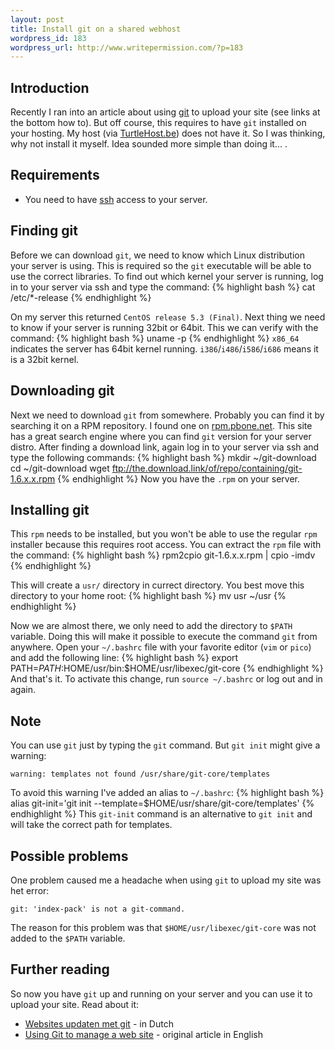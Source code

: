 ```yaml
--- 
layout: post
title: Install git on a shared webhost
wordpress_id: 183
wordpress_url: http://www.writepermission.com/?p=183
---
```


## Introduction
Recently I ran into an article about using [git](http://git-scm.com/) to upload your site (see links at the bottom how to). But off course, this requires to have `git` installed on your hosting. My host (via [TurtleHost.be](http://www.turtlehost.be/)) does not have it. So I was thinking, why not install it myself. Idea sounded more simple than doing it... .

## Requirements
- You need to have [ssh](http://en.wikipedia.org/wiki/Secure_Shell) access to your server.

## Finding git
Before we can download `git`, we need to know which Linux distribution your server is using. This is required so the `git` executable will be able to use the correct libraries.
To find out which kernel your server is running, log in to your server via ssh and type the command:
{% highlight bash %}
cat /etc/*-release
{% endhighlight %}

On my server this returned `CentOS release 5.3 (Final)`.
Next thing we need to know if your server is running 32bit or 64bit. This we can verify with the command:
{% highlight bash %}
uname -p
{% endhighlight %}
`x86_64` indicates the server has 64bit kernel running. `i386`/`i486`/`i586`/`i686` means it is a 32bit kernel.

## Downloading git
Next we need to download `git` from somewhere. Probably you can find it by searching it on a RPM repository. I found one on [rpm.pbone.net](http://rpm.pbone.net/). This site has a great search engine where you can find `git` version for your server distro.
After finding a download link, again log in to your server via ssh and type the following commands:
{% highlight bash %}
mkdir ~/git-download
cd ~/git-download
wget ftp://the.download.link/of/repo/containing/git-1.6.x.x.rpm
{% endhighlight %}
Now you have the `.rpm` on your server.

## Installing git
This `rpm` needs to be installed, but you won't be able to use the regular `rpm` installer because this requires root access.
You can extract the `rpm` file with the command:
{% highlight bash %}
rpm2cpio git-1.6.x.x.rpm | cpio -imdv
{% endhighlight %}

This will create a `usr/` directory in currect directory. You best move this directory to your home root:
{% highlight bash %}
mv usr ~/usr
{% endhighlight %}

Now we are almost there, we only need to add the directory to `$PATH` variable. Doing this will make it possible to execute the command `git` from anywhere.
Open your `~/.bashrc` file with your favorite editor (`vim` or `pico`) and add the following line:
{% highlight bash %}
export PATH=$PATH:$HOME/usr/bin:$HOME/usr/libexec/git-core
{% endhighlight %}
And that's it. To activate this change, run `source ~/.bashrc` or log out and in again.

## Note
You can use `git` just by typing the `git` command. But `git init` might give a warning:

    warning: templates not found /usr/share/git-core/templates

To avoid this warning I've added an alias to `~/.bashrc`:
{% highlight bash %}
alias git-init='git init --template=$HOME/usr/share/git-core/templates'
{% endhighlight %}
This `git-init` command is an alternative to `git init` and will take the correct path for templates.

## Possible problems
One problem caused me a headache when using `git` to upload my site was het error:

    git: 'index-pack' is not a git-command.
The reason for this problem was that `$HOME/usr/libexec/git-core` was not added to the `$PATH` variable.

## Further reading
So now you have `git` up and running on your server and you can use it to upload your site. Read about it:
- [Websites updaten met git](http://www.wolfslittlestore.be/2009/06/websites-updaten-met-git/) - in Dutch
- [Using Git to manage a web site](http://toroid.org/ams/git-website-howto) - original article in English
